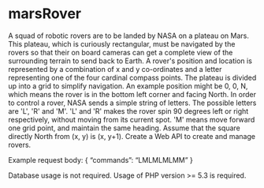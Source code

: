 # marsRover

A squad of robotic rovers are to be landed by NASA on a plateau on Mars. This plateau, which is
curiously rectangular, must be navigated by the rovers so that their on board cameras can get a
complete view of the surrounding terrain to send back to Earth.
A rover's position and location is represented by a combination of x and y co-ordinates and a letter
representing one of the four cardinal compass points. The plateau is divided up into a grid to
simplify navigation. An example position might be 0, 0, N, which means the rover is in the bottom
left corner and facing North.
In order to control a rover, NASA sends a simple string of letters. The possible letters are 'L', 'R' and
'M'. 'L' and 'R' makes the rover spin 90 degrees left or right respectively, without moving from its
current spot. 'M' means move forward one grid point, and maintain the same heading.
Assume that the square directly North from (x, y) is (x, y+1).
Create a Web API to create and manage rovers.

Example request body:
{
 “commands”: “LMLMLMLMM”
}

Database usage is not required.
Usage of PHP version >= 5.3 is required.
